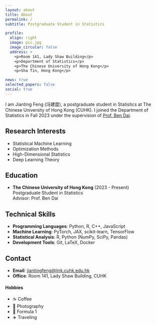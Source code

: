 ```yaml
---
layout: about
title: About
permalink: /
subtitle: Postgraduate Student in Statistics

profile:
  align: right
  image: pic.jpg
  image_circular: false
  address: >
    <p>Room 141, Lady Shaw Building</p>
    <p>Department of Statistics</p>
    <p>The Chinese University of Hong Kong</p>
    <p>Sha Tin, Hong Kong</p>

news: true
selected_papers: false
social: true
---
```


I am Jianting Feng (冯建霆), a postgraduate student in Statistics at The Chinese University of Hong Kong (CUHK). I joined the Department of Statistics in Fall 2023 under the supervision of [Prof. Ben Dai](https://bendai.org).

## Research Interests
- Statistical Machine Learning
- Optimization Methods
- High-Dimensional Statistics
- Deep Learning Theory

## Education
- **The Chinese University of Hong Kong** (2023 - Present)  
  Postgraduate Student in Statistics  
  Advisor: Prof. Ben Dai

## Technical Skills
- **Programming Languages**: Python, R, C++, JavaScript
- **Machine Learning**: PyTorch, JAX, scikit-learn, TensorFlow
- **Statistical Analysis**: R, Python (NumPy, SciPy, Pandas)
- **Development Tools**: Git, LaTeX, Docker

<!-- ## Research Experience
*Details of your research experience will be added here*

## Publications
*Your publications will be listed here* -->
## Contact
- **Email**: [jiantingfeng@link.cuhk.edu.hk](mailto:jiantingfeng@link.cuhk.edu.hk)
- **Office**: Room 141, Lady Shaw Building, CUHK

#### Hobbies 
- ☕️ Coffee
- 📸 Photography
- 🏁 Formula 1
- ✈️ Traveling


<!-- For additional information, please refer my [resume](/assets/pdf/resume.pdf). -->
